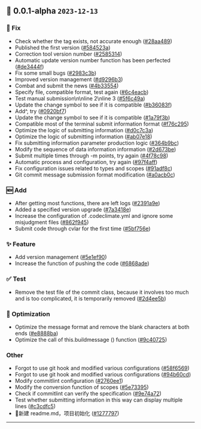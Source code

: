 ## 🎉 0.0.1-alpha `2023-12-13`

### 🐛 Fix
- Check whether the tag exists, not accurate enough ([#28aa489](https://github.com/kwooshung/cvlar/commit/28aa489183edc951698ace19c0f81d3ddb674ec3))
- Published the first version ([#584523a](https://github.com/kwooshung/cvlar/commit/584523a95fbefa8834d7a59221efe5f8801827f1))
- Correction tool version number ([#2585314](https://github.com/kwooshung/cvlar/commit/258531496dfc466e3b9c7e5e02a767622550d532))
- Automatic update version number function has been perfected ([#de3444f](https://github.com/kwooshung/cvlar/commit/de3444f3a1bfc8e9d4ef93597375f69324966b3a))
- Fix some small bugs ([#2983c3b](https://github.com/kwooshung/cvlar/commit/2983c3bd8c2b0effe953f207a4038fa429780c7a))
- Improved version management ([#d9296b3](https://github.com/kwooshung/cvlar/commit/d9296b35227103c2390648ad09c0fb0844405b2e))
- Combat and submit the news ([#4b33554](https://github.com/kwooshung/cvlar/commit/4b33554377b31296655cb3f7912fea788ffdac49))
- Specify file, compatible format, test again ([#6c4eacb](https://github.com/kwooshung/cvlar/commit/6c4eacb4b7d7a8303afe860f4d440904e5d4a479))
- Test manual submission\n\nline 2\nline 3 ([#5f6c49a](https://github.com/kwooshung/cvlar/commit/5f6c49a92ebb33aefb6227dd5438a9f35db9ca33))
- Update the change symbol to see if it is compatible ([#b36083f](https://github.com/kwooshung/cvlar/commit/b36083f87af3233f606afae0970c012e470faa12))
- Add^, try ([#0920bf7](https://github.com/kwooshung/cvlar/commit/0920bf74013682d4bec3137968c3569020ec9edc))
- Update the change symbol to see if it is compatible ([#1a79f3b](https://github.com/kwooshung/cvlar/commit/1a79f3b0f010ce5b5cda78df2190e9575ae88aed))
- Compatible most of the terminal submit information format ([#f76c295](https://github.com/kwooshung/cvlar/commit/f76c295f38e73305536a5598dfbcc3f64ef98d2e))
- Optimize the logic of submitting information ([#d0c7c3a](https://github.com/kwooshung/cvlar/commit/d0c7c3afde89edb8f7c75c2c47c74df4b729b94c))
- Optimize the logic of submitting information ([#ab07e18](https://github.com/kwooshung/cvlar/commit/ab07e187a924879513145aadb3488b1ae3e5ee66))
- Fix submitting information parameter production logic ([#364b9bc](https://github.com/kwooshung/cvlar/commit/364b9bc80d64f5f2327762e1755604d9759df6ef))
- Modify the sequence of data information information ([#2d673be](https://github.com/kwooshung/cvlar/commit/2d673be9c27fc812aef9125048b595e39b068afa))
- Submit multiple times through -m points, try again ([#4f78c98](https://github.com/kwooshung/cvlar/commit/4f78c98f531970d5ddbe0d5d908708a565e93ec0))
- Automatic process and configuration, try again ([#97f4aff](https://github.com/kwooshung/cvlar/commit/97f4affa279c5da6eafe5474e57a4360b0530263))
- Fix configuration issues related to types and scopes ([#91adf8c](https://github.com/kwooshung/cvlar/commit/91adf8c5e0624ea628bed71cf2da6b05313876fc))
- Git commit message submission format modification ([#a0acb0c](https://github.com/kwooshung/cvlar/commit/a0acb0c073c29f2d53a2b5c9c4202f06e877812b))

### 🆕 Add
- After getting most functions, there are left logs ([#2391a9e](https://github.com/kwooshung/cvlar/commit/2391a9efa7423501be89dd6b221b464c1b4c6f30))
- Added a specified version upgrade ([#7a3418e](https://github.com/kwooshung/cvlar/commit/7a3418ea5c0e56ed27bfc188748d739dacba514d))
- Increase the configuration of .codeclimate.yml and ignore some misjudgment files ([#862f945](https://github.com/kwooshung/cvlar/commit/862f94538eff6a64b71e03d6fd9560128c89fba3))
- Submit code through cvlar for the first time ([#5bf756e](https://github.com/kwooshung/cvlar/commit/5bf756e2e548b4ed06f73cf62bac481ee11c4049))

### ✨ Feature
- Add version management ([#5e1ef90](https://github.com/kwooshung/cvlar/commit/5e1ef90dd5cc4d3ba19fc892e95b968dcfe97c50))
- Increase the function of pushing the code ([#6868ade](https://github.com/kwooshung/cvlar/commit/6868adecedb08b92c6a97f098fe985ffed437639))

### ✅ Test
- Remove the test file of the commit class, because it involves too much and is too complicated, it is temporarily removed ([#2d4ee5b](https://github.com/kwooshung/cvlar/commit/2d4ee5b95be1740f781130be290aac8d6f236741))

### 💩 Optimization
- Optimize the message format and remove the blank characters at both ends ([#e8888ba](https://github.com/kwooshung/cvlar/commit/e8888ba3efbeb624214a2c0dd28ae330e65d3eb9))
- Optimize the call of this.buildmessage () function ([#9c40725](https://github.com/kwooshung/cvlar/commit/9c407253169c458ab2c8f1da8e5a479ff9ad75ad))

### Other
- Forgot to use git hook and modified various configurations ([#58f6569](https://github.com/kwooshung/cvlar/commit/58f6569a098c023328caf8297c440574be659f23))
- Forgot to use git hook and modified various configurations ([#94b60cd](https://github.com/kwooshung/cvlar/commit/94b60cdcb7f481ee29cb68db94c5f5abed6aeccc))
- Modify commitlint configuration ([#2760ee1](https://github.com/kwooshung/cvlar/commit/2760ee1093fc0fe16ea2e9f211c77ea0c747601b))
- Modify the conversion function of scopes ([#5e73395](https://github.com/kwooshung/cvlar/commit/5e733959941068392b38dd111a3e1b3edb9b86a1))
- Check if commitlint can verify the specification ([#9e74a72](https://github.com/kwooshung/cvlar/commit/9e74a72398a4db82b1c6fe6e58fb0999abd3406d))
- Test whether submitting information in this way can display multiple lines ([#c3cdfc5](https://github.com/kwooshung/cvlar/commit/c3cdfc5890bc005816d961d07cf4807543c005a1))
- 🍻新建 readme.md，项目初始化 ([#1277797](https://github.com/kwooshung/cvlar/commit/127779760a48c43f3bf3d26c9e7c3e329327f79e))

----

